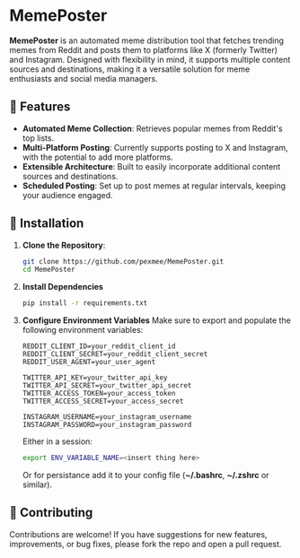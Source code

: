 # MemePoster

**MemePoster** is an automated meme distribution tool that fetches trending memes from Reddit and posts them to platforms like X (formerly Twitter) and Instagram. Designed with flexibility in mind, it supports multiple content sources and destinations, making it a versatile solution for meme enthusiasts and social media managers.

## 🚀 Features

- **Automated Meme Collection**: Retrieves popular memes from Reddit's top lists.
- **Multi-Platform Posting**: Currently supports posting to X and Instagram, with the potential to add more platforms.
- **Extensible Architecture**: Built to easily incorporate additional content sources and destinations.
- **Scheduled Posting**: Set up to post memes at regular intervals, keeping your audience engaged.

## 🔧 Installation

1. **Clone the Repository**:
   ```bash
   git clone https://github.com/pexmee/MemePoster.git
   cd MemePoster
   ```
2. **Install Dependencies**
    ```bash
    pip install -r requirements.txt
    ```
3. **Configure Environment Variables**
    Make sure to export and populate the following environment variables:
    ```text
    REDDIT_CLIENT_ID=your_reddit_client_id
    REDDIT_CLIENT_SECRET=your_reddit_client_secret
    REDDIT_USER_AGENT=your_user_agent

    TWITTER_API_KEY=your_twitter_api_key
    TWITTER_API_SECRET=your_twitter_api_secret
    TWITTER_ACCESS_TOKEN=your_access_token
    TWITTER_ACCESS_SECRET=your_access_secret

    INSTAGRAM_USERNAME=your_instagram_username
    INSTAGRAM_PASSWORD=your_instagram_password
    ```

    Either in a session:
    ```bash
    export ENV_VARIABLE_NAME=<insert thing here>
    ```

    Or for persistance add it to your config file (**~/.bashrc**, **~/.zshrc** or similar).

## 🤝 Contributing
Contributions are welcome! If you have suggestions for new features, improvements, or bug fixes, please fork the repo and open a pull request.